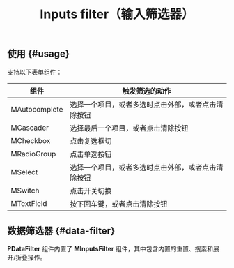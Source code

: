 ﻿---
title: Inputs filter（输入筛选器）
desc: "**MInputsFilter** 组件提供了在用户按下回车键、选择一个项目或清除输入时触发筛选操作的能力。通常与 **MDataTable** 组件一起使用。"
related:
  - /blazor/components/text-fields
  - /blazor/labs/date-digital-clock-pickers
---

## 使用 {#usage}

支持以下表单组件：

| 组件            | 触发筛选的动作                   |
|---------------|---------------------------|
| MAutocomplete | 选择一个项目，或者多选时点击外部，或者点击清除按钮 | 
| MCascader     | 选择最后一个项目，或者点击清除按钮         |                                 
| MCheckbox     | 点击复选框切                    |
| MRadioGroup   | 点击单选按钮                    |
| MSelect       | 选择一个项目，或者多选时点击外部，或者点击清除按钮 |
| MSwitch       | 点击开关切换                    |                                                                
| MTextField    | 按下回车键，或者点击清除按钮            | 

<masa-example file="Examples.labs.inputs_filter.Usage"></masa-example>

## 数据筛选器 {#data-filter}

**PDataFilter** 组件内置了 **MInputsFilter** 组件，其中包含内置的重置、搜索和展开/折叠操作。

<masa-example file="Examples.labs.inputs_filter.DataFilter"></masa-example>
